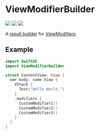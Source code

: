 # ViewModifierBuilder

[![](https://img.shields.io/badge/Swift_Package_Manager-compatible-ed702d.svg?style=flat)](https://github.com/apple/swift-package-manager)
[![](https://img.shields.io/endpoint?url=https%3A%2F%2Fswiftpackageindex.com%2Fapi%2Fpackages%2Fericlewis%2FViewModifierBuilder%2Fbadge%3Ftype%3Dswift-versions)](https://swiftpackageindex.com/ericlewis/ViewModifierBuilder)
[![](https://img.shields.io/endpoint?url=https%3A%2F%2Fswiftpackageindex.com%2Fapi%2Fpackages%2Fericlewis%2FViewModifierBuilder%2Fbadge%3Ftype%3Dplatforms)](https://swiftpackageindex.com/ericlewis/ViewModifierBuilder)

A [result builder](https://github.com/apple/swift-evolution/blob/main/proposals/0289-result-builders.md) for [ViewModifiers](https://developer.apple.com/documentation/swiftui/viewmodifier/).

## Example
```swift
import SwiftUI
import ViewModifierBuilder

struct ContentView: View {
  var body: some View {
    VStack {
      Text("Hello World.")
    }
    .modifiers {
      CustomModifier1()
      CustomModifier2()
      CustomModifier3()
    }
  }
}

```
